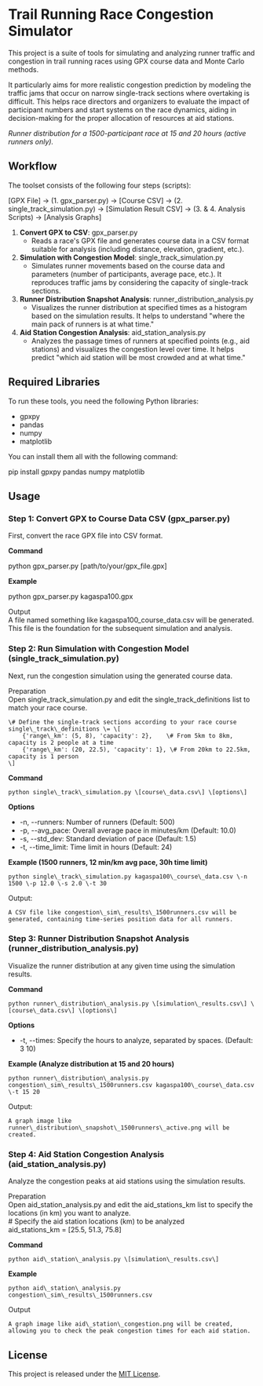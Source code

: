 # **Trail Running Race Congestion Simulator**

This project is a suite of tools for simulating and analyzing runner traffic and congestion in trail running races using GPX course data and Monte Carlo methods.

It particularly aims for more realistic congestion prediction by modeling the traffic jams that occur on narrow single-track sections where overtaking is difficult. This helps race directors and organizers to evaluate the impact of participant numbers and start systems on the race dynamics, aiding in decision-making for the proper allocation of resources at aid stations.

*Runner distribution for a 1500-participant race at 15 and 20 hours (active runners only).*

## **Workflow**

The toolset consists of the following four steps (scripts):

\[GPX File\] \-\> (1. gpx\_parser.py) \-\> \[Course CSV\] \-\> (2. single\_track\_simulation.py) \-\> \[Simulation Result CSV\] \-\> (3. & 4\. Analysis Scripts) \-\> \[Analysis Graphs\]

1. **Convert GPX to CSV**: gpx\_parser.py  
   * Reads a race's GPX file and generates course data in a CSV format suitable for analysis (including distance, elevation, gradient, etc.).  
2. **Simulation with Congestion Model**: single\_track\_simulation.py  
   * Simulates runner movements based on the course data and parameters (number of participants, average pace, etc.). It reproduces traffic jams by considering the capacity of single-track sections.  
3. **Runner Distribution Snapshot Analysis**: runner\_distribution\_analysis.py  
   * Visualizes the runner distribution at specified times as a histogram based on the simulation results. It helps to understand "where the main pack of runners is at what time."  
4. **Aid Station Congestion Analysis**: aid\_station\_analysis.py  
   * Analyzes the passage times of runners at specified points (e.g., aid stations) and visualizes the congestion level over time. It helps predict "which aid station will be most crowded and at what time."

## **Required Libraries**

To run these tools, you need the following Python libraries:

* gpxpy  
* pandas  
* numpy  
* matplotlib

You can install them all with the following command:

pip install gpxpy pandas numpy matplotlib

## **Usage**

### **Step 1: Convert GPX to Course Data CSV (gpx\_parser.py)**

First, convert the race GPX file into CSV format.

**Command**

python gpx\_parser.py \[path/to/your/gpx\_file.gpx\]

**Example**

python gpx\_parser.py kagaspa100.gpx

Output  
A file named something like kagaspa100\_course\_data.csv will be generated. This file is the foundation for the subsequent simulation and analysis.

### **Step 2: Run Simulation with Congestion Model (single\_track\_simulation.py)**

Next, run the congestion simulation using the generated course data.

Preparation  
Open single\_track\_simulation.py and edit the single\_track\_definitions list to match your race course.  

```shell
\# Define the single-track sections according to your race course  
single\_track\_definitions \= \[  
    {'range\_km': (5, 8), 'capacity': 2},    \# From 5km to 8km, capacity is 2 people at a time  
    {'range\_km': (20, 22.5), 'capacity': 1}, \# From 20km to 22.5km, capacity is 1 person  
\]
```

**Command**

```shell
python single\_track\_simulation.py \[course\_data.csv\] \[options\]
```

**Options**

* \-n, \--runners: Number of runners (Default: 500\)  
* \-p, \--avg\_pace: Overall average pace in minutes/km (Default: 10.0)  
* \-s, \--std\_dev: Standard deviation of pace (Default: 1.5)  
* \-t, \--time\_limit: Time limit in hours (Default: 24\)

**Example (1500 runners, 12 min/km avg pace, 30h time limit)**

```shell
python single\_track\_simulation.py kagaspa100\_course\_data.csv \-n 1500 \-p 12.0 \-s 2.0 \-t 30
``` 

Output:
```shell  
A CSV file like congestion\_sim\_results\_1500runners.csv will be generated, containing time-series position data for all runners.
```

### **Step 3: Runner Distribution Snapshot Analysis (runner\_distribution\_analysis.py)**

Visualize the runner distribution at any given time using the simulation results.

**Command**

```shell
python runner\_distribution\_analysis.py \[simulation\_results.csv\] \[course\_data.csv\] \[options\]
```

**Options**

* \-t, \--times: Specify the hours to analyze, separated by spaces. (Default: 3 10\)

**Example (Analyze distribution at 15 and 20 hours)**

```shell
python runner\_distribution\_analysis.py congestion\_sim\_results\_1500runners.csv kagaspa100\_course\_data.csv \-t 15 20
```

Output:  
```shell
A graph image like runner\_distribution\_snapshot\_1500runners\_active.png will be created.
```

### **Step 4: Aid Station Congestion Analysis (aid\_station\_analysis.py)**

Analyze the congestion peaks at aid stations using the simulation results.

Preparation  
Open aid\_station\_analysis.py and edit the aid\_stations\_km list to specify the locations (in km) you want to analyze.  
\# Specify the aid station locations (km) to be analyzed  
aid\_stations\_km \= \[25.5, 51.3, 75.8\]

**Command**

```shell
python aid\_station\_analysis.py \[simulation\_results.csv\]
```

**Example**

```shell
python aid\_station\_analysis.py congestion\_sim\_results\_1500runners.csv
``` 

Output  
```shell
A graph image like aid\_station\_congestion.png will be created, allowing you to check the peak congestion times for each aid station.
```

## **License**

This project is released under the [MIT License](https://www.google.com/search?q=LICENSE).
